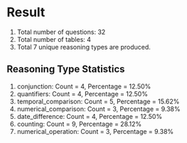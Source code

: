 # Result<br/>
1. Total number of questions: 32<br/>
2. Total number of tables: 4<br/>
3. Total 7 unique reasoning types are produced.<br/>
## **Reasoning Type Statistics**<br/>
1. conjunction: Count = 4, Percentage = 12.50%<br/>
2. quantifiers: Count = 4, Percentage = 12.50%<br/>
3. temporal_comparison: Count = 5, Percentage = 15.62%<br/>
4. numerical_comparison: Count = 3, Percentage = 9.38%<br/>
5. date_difference: Count = 4, Percentage = 12.50%<br/>
6. counting: Count = 9, Percentage = 28.12%<br/>
7. numerical_operation: Count = 3, Percentage = 9.38%<br/>
